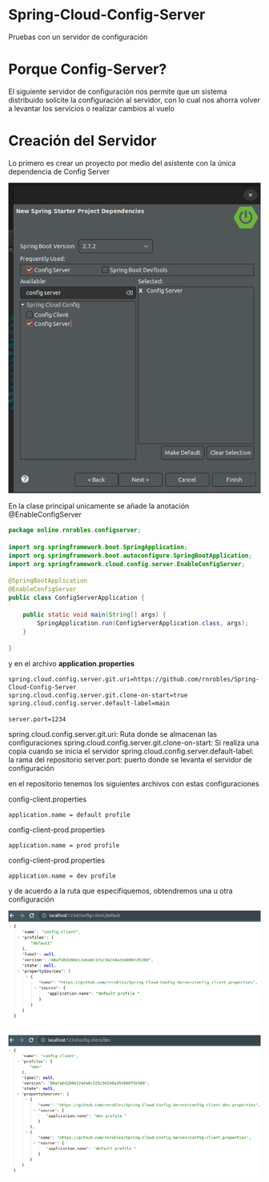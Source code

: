 # Spring-Cloud-Config-Server
Pruebas con un servidor de configuración 

# Porque Config-Server?

El siguiente servidor de configuración nos permite que un sistema distribuido solicite la configuración al servidor, con lo cual nos ahorra volver a levantar los servicios o realizar cambios al vuelo


# Creación del Servidor 

Lo primero es crear un proyecto por medio del asistente con la única dependencia de Config Server


![](./capturas/captura1.png)


En la clase principal unicamente se añade la anotación @EnableConfigServer


```java
package online.rnrobles.configserver;

import org.springframework.boot.SpringApplication;
import org.springframework.boot.autoconfigure.SpringBootApplication;
import org.springframework.cloud.config.server.EnableConfigServer;

@SpringBootApplication
@EnableConfigServer
public class ConfigServerApplication {

	public static void main(String[] args) {
		SpringApplication.run(ConfigServerApplication.class, args);
	}

}
```
y en el archivo **application.properties** 

````
spring.cloud.config.server.git.uri=https://github.com/rnrobles/Spring-Cloud-Config-Server
spring.cloud.config.server.git.clone-on-start=true
spring.cloud.config.server.default-label=main

server.port=1234
````

spring.cloud.config.server.git.uri: Ruta donde se almacenan las configuraciones
spring.cloud.config.server.git.clone-on-start: Si realiza una copia cuando se inicia el servidor
spring.cloud.config.server.default-label: la rama del repositorio
server.port: puerto donde se levanta el servidor de configuración 


en el repositorio tenemos los siguientes archivos con estas configuraciones


config-client.properties

````
application.name = default profile 

````


config-client-prod.properties

````
application.name = prod profile

````

config-client-prod.properties

````
application.name = dev profile 

````

y de acuerdo a la ruta que especifiquemos, obtendremos una u otra configuración


![](./capturas/captura2.png)

![](./capturas/captura3.png)
